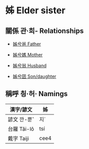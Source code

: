 # 姊 Elder sister

## 關係 관·희- Relationships

- [姊兮爸 Father](member2.md)

- [姊兮媽 Mother](member3.md)

- [姊兮翁 Husband](member23.md)

- [姊兮囝 Son/daughter](member25.md)



## 稱呼 칑·허· Namings

漢字/諺文 | 姊
--- | ---
諺文 깐-뿐ˆ | 지ˊ
台羅 Tâi-lô | tsí
戴字 Taiji | cee4


